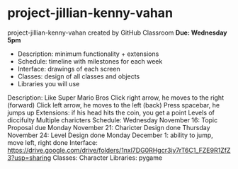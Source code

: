 # project-jillian-kenny-vahan
project-jillian-kenny-vahan created by GitHub Classroom
**Due: Wednesday 5pm**

- Description: minimum functionality + extensions
- Schedule: timeline with milestones for each week
- Interface: drawings of each screen
- Classes: design of all classes and objects
- Libraries you will use


Description: Like Super Mario Bros
Click right arrow, he moves to the right (forward)
Click left arrow, he moves to the left (back)
Press spacebar, he jumps up
    Extensions:
    if his head hits the coin, you get a point
    Levels of diccifulty
    Multiple charicters
Schedule: 
Wednesday November 16: Topic Proposal due
Monday November 21: Charicter Design done
Thursday November 24: Level Design done
Monday December 1: ability to jump, move left, right done
Interface: https://drive.google.com/drive/folders/1nxl7DG0RHgcr3iy7rT6C1_FZE9R1ZfZ3?usp=sharing
Classes:
    Character
Libraries:
    pygame

